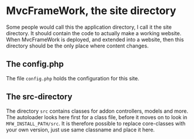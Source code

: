 MvcFrameWork, the site directory
=========================

Some people would call this the application directory, I call it the site directory. It should 
contain the code to actually make a working website. When MvcFrameWork is deployed, and extended into a 
website, then this directory should be the only place where content changes.

The config.php
---------------
The file `config.php` holds the configuration for this site.


The src-directory
-----------------

The directory `src` contains classes for addon controllers, models and more. The autoloader looks here first
for a class file, before it moves on to look in `MFW_INSTALL_PATH/src`. It is therefore possible
to replace core-classes with your own version, just use same classname and place it here.